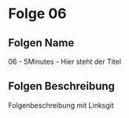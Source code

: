 # Folge 06
## Folgen Name
06 - 5Minutes - Hier steht der Titel
## Folgen Beschreibung
Folgenbeschreibung mit Linksgit
